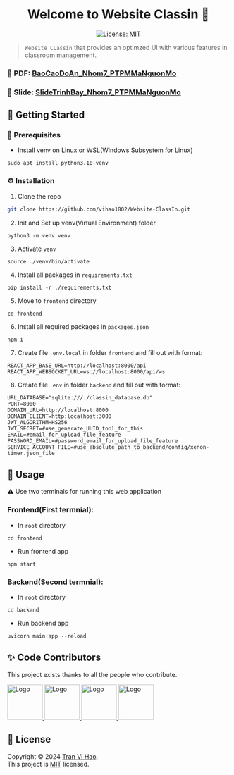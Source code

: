 <h1 align="center">Welcome to Website Classin 👋</h1>
<p align="center">
  <a href="https://github.com/vihao1802/Website-ClassIn/blob/main/LICENSE">
    <img alt="License: MIT" src="https://img.shields.io/badge/license-MIT-yellow.svg" target="_blank" />
  </a>
</p>

<!--
[![GitHub Watches](https://img.shields.io/github/watchers/vihao1802/Website-ClassIn.svg?style=social&label=Watch&maxAge=2592000)](https://github.com/vihao1802/Website-ClassIn/watchers)
[![Contributors](https://img.shields.io/github/contributors/vihao1802/Website-ClassIn.svg)](https://github.com/vihao1802/Website-ClassIn/graphs/contributors)
 <a href="https://github.com/vihao1802/pharmacy-management">
    <img src="https://img.shields.io/github/contributors/vihao1802/pharmacy-management.svg" alt="Contributors">
  </a>
-->

> `Website CLassin` that provides an optimzed UI with various features in classroom management.

### 📄 PDF: <a href="https://drive.google.com/file/d/1Pvjr9B78tV--IPXqhCbZ0vaf-bS7UrsV/view?usp=sharing" target="_blank">BaoCaoDoAn_Nhom7_PTPMMaNguonMo</a>

### 📄 Slide: <a href="https://docs.google.com/presentation/d/1O3w8enWdViNA_mb9UN14ebD8CZW3sGc9qqyelSkavUs/edit?usp=sharing" target="_blank">SlideTrinhBay_Nhom7_PTPMMaNguonMo</a>

<!-- GETTING STARTED -->

## 🎯 Getting Started

### 💎 Prerequisites

- Install venv on Linux or WSL(Windows Subsystem for Linux)

```
sudo apt install python3.10-venv
```

### ⚙️ Installation

1. Clone the repo

```sh
git clone https://github.com/vihao1802/Website-ClassIn.git
```

2. Init and Set up venv(Virtual Environment) folder

```
python3 -m venv venv
```

3. Activate `venv`

```
source ./venv/bin/activate
```

4. Install all packages in `requirements.txt`

```
pip install -r ./requirements.txt
```

5. Move to `frontend` directory

```
cd frontend
```

6. Install all required packages in `packages.json`

```
npm i
```

7. Create file `.env.local` in folder `frontend` and fill out with format:

```env
REACT_APP_BASE_URL=http://localhost:8000/api
REACT_APP_WEBSOCKET_URL=ws://localhost:8000/api/ws
```

8. Create file `.env` in folder `backend` and fill out with format:

```env
URL_DATABASE="sqlite:///./classin_database.db"
PORT=8000
DOMAIN_URL=http://localhost:8000
DOMAIN_CLIENT=http:localhost:3000
JWT_ALGORITHM=HS256
JWT_SECRET=#use_generate_UUID_tool_for_this
EMAIL=#email_for_upload_file_feature
PASSWORD_EMAIL=#password_email_for_upload_file_feature
SERVICE_ACCOUNT_FILE=#use_absolute_path_to_backend/config/xenon-timer.json_file
```

## 🚀 Usage

⚠️ Use two terminals for running this web application

### Frontend(First termnial):

- In `root` directory

```
cd frontend
```

- Run frontend app

```
npm start
```

### Backend(Second termnial):

- In `root` directory

```
cd backend
```

- Run backend app

```
uvicorn main:app --reload
```

## ✨ Code Contributors

This project exists thanks to all the people who contribute.

<a href="https://github.com/vihao1802">
  <img src="https://avatars.githubusercontent.com/u/108573121?v=4" alt="Logo" width="80" height="80">
</a>

<a href="https://github.com/Huchuynh">
  <img src="https://avatars.githubusercontent.com/u/117436192?v=4" alt="Logo" width="80" height="80">
</a>

<a href="https://github.com/hnoga-n">
  <img src="https://avatars.githubusercontent.com/u/108043073?v=4" alt="Logo" width="80" height="80">
</a>

<a href="https://github.com/lamtuankiet20122003">
  <img src="https://avatars.githubusercontent.com/u/117509967?v=4" alt="Logo" width="80" height="80">
</a>

## 📝 License

Copyright © 2024 [Tran Vi Hao](https://github.com/vihao1802).<br />
This project is [MIT](https://github.com/vihao1802/Website-ClassIn/blob/main/LICENSE) licensed.

